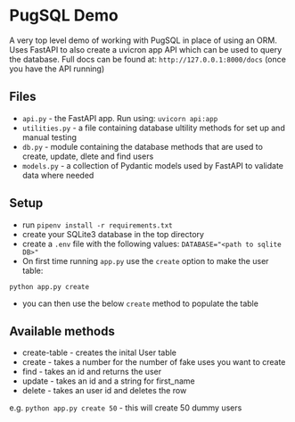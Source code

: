 # PugSQL Demo

A very top level demo of working with PugSQL in place of using an ORM. Uses FastAPI to also create a uvicron app API which can be used to query the database. Full docs can be found at: `http://127.0.0.1:8000/docs` (once you have the API running)

## Files

* `api.py` - the FastAPI app. Run using: `uvicorn api:app`
* `utilities.py` - a file containing database ultility methods for set up and manual testing
* `db.py` - module containing the database methods that are used to create, update, dlete and find users
* `models.py` - a collection of Pydantic models used by FastAPI to validate data where needed

## Setup

* run `pipenv install -r requirements.txt`
* create your SQLite3 database in the top directory
* create a `.env` file with the following values: `DATABASE="<path to sqlite DB>"`
* On first time running `app.py` use the `create` option to make the user table:

`python app.py create`

* you can then use the below `create` method to populate the table

## Available methods

* create-table - creates the inital User table
* create - takes a number for the number of fake uses you want to create
* find - takes an id and returns the user
* update - takes an id and a string for first_name
* delete - takes an user id and deletes the row

e.g. `python app.py create 50` - this will create 50 dummy users
